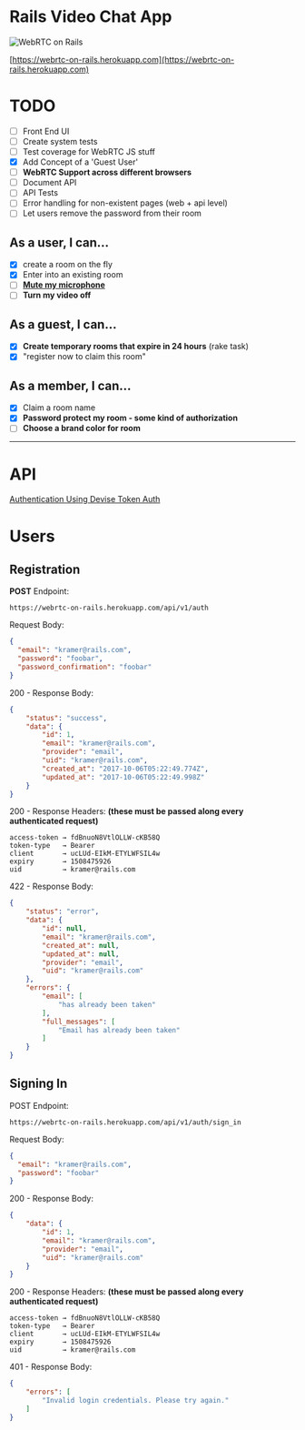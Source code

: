 # Rails Video Chat App

![WebRTC on Rails](https://cdn-images-1.medium.com/max/2000/1*pwyh-wJ4clwB3s4eOXHjqw.jpeg)

[https://webrtc-on-rails.herokuapp.com](https://webrtc-on-rails.herokuapp.com)

# TODO

- [ ] Front End UI
- [ ] Create system tests
- [ ] Test coverage for WebRTC JS stuff
- [x] Add Concept of a 'Guest User'
- [ ] __WebRTC Support across different browsers__
- [ ] Document API
- [ ] API Tests
- [ ] Error handling for non-existent pages (web + api level)
- [ ] Let users remove the password from their room

## As a user, I can...

- [x] create a room on the fly
- [x] Enter into an existing room
- [ ] __[Mute my microphone](https://stackoverflow.com/questions/35512314/how-to-mute-unmute-mic-in-webrtc)__
- [ ] __Turn my video off__

## As a guest, I can...

- [x] __Create temporary rooms that expire in 24 hours__ (rake task)
- [x] "register now to claim this room"

## As a member, I can...

- [x] Claim a room name
- [x] __Password protect my room - some kind of authorization__
- [ ] __Choose a brand color for room__

---

# API

[Authentication Using Devise Token Auth](https://github.com/lynndylanhurley/devise_token_auth)

# Users

## Registration

__POST__ Endpoint:

```
https://webrtc-on-rails.herokuapp.com/api/v1/auth
```

Request Body:

```json
{
  "email": "kramer@rails.com",
  "password": "foobar",
  "password_confirmation": "foobar"
}
```

200 - Response Body:

```json
{
    "status": "success",
    "data": {
        "id": 1,
        "email": "kramer@rails.com",
        "provider": "email",
        "uid": "kramer@rails.com",
        "created_at": "2017-10-06T05:22:49.774Z",
        "updated_at": "2017-10-06T05:22:49.998Z"
    }
}
```

200 - Response Headers:
__(these must be passed along every authenticated request)__

```
access-token → fdBnuoN8VtlOLLW-cKB58Q
token-type   → Bearer
client       → ucLUd-EIkM-ETYLWFSIL4w
expiry       → 1508475926
uid          → kramer@rails.com
```

422 - Response Body:

```json
{
    "status": "error",
    "data": {
        "id": null,
        "email": "kramer@rails.com",
        "created_at": null,
        "updated_at": null,
        "provider": "email",
        "uid": "kramer@rails.com"
    },
    "errors": {
        "email": [
            "has already been taken"
        ],
        "full_messages": [
            "Email has already been taken"
        ]
    }
}
```

## Signing In

POST Endpoint:

```
https://webrtc-on-rails.herokuapp.com/api/v1/auth/sign_in
```

Request Body:

```json
{
  "email": "kramer@rails.com",
  "password": "foobar"
}
```

200 - Response Body:

```json
{
    "data": {
        "id": 1,
        "email": "kramer@rails.com",
        "provider": "email",
        "uid": "kramer@rails.com"
    }
}
```

200 - Response Headers:
__(these must be passed along every authenticated request)__

```
access-token → fdBnuoN8VtlOLLW-cKB58Q
token-type   → Bearer
client       → ucLUd-EIkM-ETYLWFSIL4w
expiry       → 1508475926
uid          → kramer@rails.com
```

401 - Response Body:

```json
{
    "errors": [
        "Invalid login credentials. Please try again."
    ]
}
```
